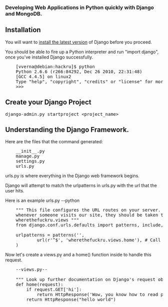 ### Developing Web Applications in Python quickly with Django and MongoDB.

## Installation 

You will want to [install the latest version](https://docs.djangoproject.com/en/1.4/intro/install) of Django before you proceed.

You should be able to fire up a Python interpreter and run "import django", once you've installed Django successfully.
<pre>
	[vverna@debian:hackru]$ python
	Python 2.6.6 (r266:84292, Dec 26 2010, 22:31:48) 
	[GCC 4.4.5] on linux2
	Type "help", "copyright", "credits" or "license" for more information.
	>>> 
</pre>

## Create your Django Project

<tt> django-admin.py startproject <project_name> </tt>

## Understanding the Django Framework.

Here are the files that the command generated:
<pre>
	__init__.py  
	manage.py  
	settings.py
	urls.py
</pre>

urls.py is where everything in the Django web framework begins. 

Django will attempt to match the urlpatterns in urls.py with the url that the user hits.

Here is an example urls.py
--python
<pre>
	""" This file configures the URL routes on your server. Currently it tells you that
	whenever someone visits our site, they should be taken to the home() function in 
	wherethefuckru.views """
	from django.conf.urls.defaults import patterns, include, url

	urlpatterns = patterns('',
			url(r'^$', 'wherethefuckru.views.home'), # Call the mapbook.views.home() function when someone visits /
	)
</pre>

Now let's create a views.py and a home() function inside to handle this request.

<pre>
	--views.py--

	""" Look up further documentation on Django's request object: https://docs.djangoproject.com/en/dev/ref/request-response/ """
	def home(request):
		if request.GET['hi']:
			return HttpResponse('Wow, you know how to read parameters from the URL')
		return HttpResponse("hello world")

</pre>
